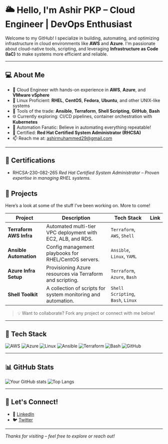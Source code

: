# 🌥️ Hello, I'm Ashir PKP – Cloud Engineer | DevOps Enthusiast

Welcome to my GitHub! I specialize in building, automating, and optimizing infrastructure in cloud environments like **AWS** and **Azure**. I'm passionate about cloud-native tools, scripting, and leveraging **Infrastructure as Code (IaC)** to make systems more efficient and reliable.

---

## 💻 About Me

- 🧠 Cloud Engineer with hands-on experience in **AWS**, **Azure**, and **VMware vSphere**
- 🐧 Linux Proficient: **RHEL**, **CentOS**, **Fedora**, **Ubuntu**, and other UNIX-like systems
- 🔧 Tools of the trade: **Ansible**, **Terraform**, **Shell Scripting**, **GitHub**, **Bash**
- 🌐 Currently exploring: CI/CD pipelines, container orchestration with **Kubernetes**
- 🧰 Automation Fanatic: Believe in automating everything repeatable!
- 📜 Certified: **Red Hat Certified System Administrator (RHCSA)**
- 📫 Reach me at: ashirmuhammed29@gmail.com

---
## 🏅 Certifications

- RHCSA-230-082-265
  *Red Hat Certified System Administrator – Proven expertise in managing RHEL systems.*

  
## 🚀 Projects

Here’s a look at some of the stuff I’ve been working on. More to come!

| Project | Description | Tech Stack | Link |
|--------|-------------|------------|------|
| **Terraform AWS Infra** | Automated multi-tier VPC deployment with EC2, ALB, and RDS. | `Terraform`, `AWS`, `Shell` |
| **Ansible Automation** | Config management playbooks for RHEL/CentOS servers. | `Ansible`, `Linux`, `YAML` |
| **Azure Infra Setup** | Provisioning Azure resources via Terraform and scripting. | `Terraform`, `Azure`, `Bash` |
| **Shell Toolkit** | A collection of scripts for system monitoring and automation. | `Shell Scripting`, `Bash`, `Linux` | 

> 💡 Want to collaborate? Fork any project or connect with me below!

---

## 🧰 Tech Stack

![AWS](https://img.shields.io/badge/AWS-%23FF9900.svg?style=flat&logo=amazon-aws&logoColor=white)
![Azure](https://img.shields.io/badge/Azure-0078D4?style=flat&logo=microsoft-azure&logoColor=white)
![Linux](https://img.shields.io/badge/Linux-FCC624?style=flat&logo=linux&logoColor=black)
![Ansible](https://img.shields.io/badge/Ansible-EE0000?style=flat&logo=ansible&logoColor=white)
![Terraform](https://img.shields.io/badge/Terraform-623CE4?style=flat&logo=terraform&logoColor=white)
![Bash](https://img.shields.io/badge/Bash-4EAA25?style=flat&logo=gnubash&logoColor=white)
![GitHub](https://img.shields.io/badge/GitHub-181717?style=flat&logo=github&logoColor=white)

---

## 📊 GitHub Stats

![Your GitHub stats](https://github-readme-stats.vercel.app/api?username=yourusername&show_icons=true&theme=tokyonight)
![Top Langs](https://github-readme-stats.vercel.app/api/top-langs/?username=yourusername&layout=compact&theme=tokyonight)

---

## 🤝 Let's Connect!

- 💼 [LinkedIn](https://www.linkedin.com/in/yourlinkedin)
- 🐦 [Twitter](https://twitter.com/yourhandle)
  
---

_Thanks for visiting – feel free to explore or reach out!_





